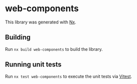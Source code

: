 # web-components

This library was generated with [Nx](https://nx.dev).

## Building

Run `nx build web-components` to build the library.

## Running unit tests

Run `nx test web-components` to execute the unit tests via [Vitest](https://vitest.dev/).
